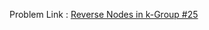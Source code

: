 Problem Link : [Reverse Nodes in k-Group #25](https://leetcode.com/problems/reverse-nodes-in-k-group/description/)
